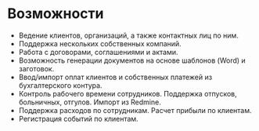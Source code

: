 # Возможности

* Ведение клиентов, организаций, а также контактных лиц по ним.
* Поддержка нескольких собственных компаний.
* Работа с договорами, соглашениями и актами.
* Возможность генерации документов на основе шаблонов (Word) и заготовок.
* Ввод/импорт оплат клиентов и собственных платежей из бухгалтерского контура.
* Контроль рабочего времени сотрудников. Поддержка отпусков, больничных, отгулов. Импорт из Redmine.
* Поддержка расходов по сотрудникам. Расчет прибыли по клиентам.
* Регистрация событий по клиентам.
